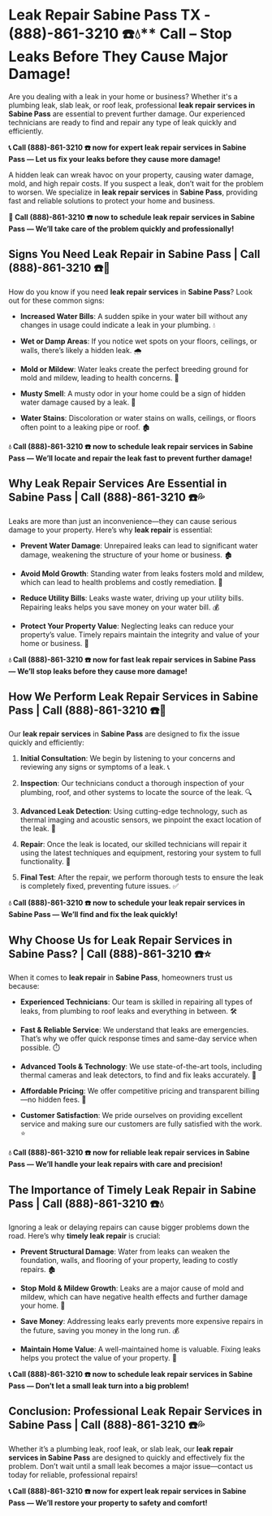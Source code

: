 # Leak Repair Sabine Pass TX - (888)-861-3210 ☎️💧** Call – Stop Leaks Before They Cause Major Damage!

Are you dealing with a leak in your home or business? Whether it's a plumbing leak, slab leak, or roof leak, professional **leak repair services in Sabine Pass** are essential to prevent further damage. Our experienced technicians are ready to find and repair any type of leak quickly and efficiently.

**📞 Call (888)-861-3210 ☎️ now for expert leak repair services in Sabine Pass — Let us fix your leaks before they cause more damage!**

A hidden leak can wreak havoc on your property, causing water damage, mold, and high repair costs. If you suspect a leak, don’t wait for the problem to worsen. We specialize in **leak repair services** in **Sabine Pass**, providing fast and reliable solutions to protect your home and business.

**🚨 Call (888)-861-3210 ☎️ now to schedule leak repair services in Sabine Pass — We’ll take care of the problem quickly and professionally!**

## **Signs You Need Leak Repair in Sabine Pass | Call (888)-861-3210 ☎️🔧**

How do you know if you need **leak repair services** in **Sabine Pass**? Look out for these common signs:

- **Increased Water Bills**: A sudden spike in your water bill without any changes in usage could indicate a leak in your plumbing. 💧
- **Wet or Damp Areas**: If you notice wet spots on your floors, ceilings, or walls, there’s likely a hidden leak. 🌧️
- **Mold or Mildew**: Water leaks create the perfect breeding ground for mold and mildew, leading to health concerns. 🌱
- **Musty Smell**: A musty odor in your home could be a sign of hidden water damage caused by a leak. 🤧
- **Water Stains**: Discoloration or water stains on walls, ceilings, or floors often point to a leaking pipe or roof. 🏚️

**💧 Call (888)-861-3210 ☎️ now to schedule leak repair services in Sabine Pass — We’ll locate and repair the leak fast to prevent further damage!**

## **Why Leak Repair Services Are Essential in Sabine Pass | Call (888)-861-3210 ☎️💦**

Leaks are more than just an inconvenience—they can cause serious damage to your property. Here’s why **leak repair** is essential:

- **Prevent Water Damage**: Unrepaired leaks can lead to significant water damage, weakening the structure of your home or business. 🏚️
- **Avoid Mold Growth**: Standing water from leaks fosters mold and mildew, which can lead to health problems and costly remediation. 🌱
- **Reduce Utility Bills**: Leaks waste water, driving up your utility bills. Repairing leaks helps you save money on your water bill. 💰
- **Protect Your Property Value**: Neglecting leaks can reduce your property’s value. Timely repairs maintain the integrity and value of your home or business. 🏡

**💧 Call (888)-861-3210 ☎️ now for fast leak repair services in Sabine Pass — We’ll stop leaks before they cause more damage!**

## **How We Perform Leak Repair Services in Sabine Pass | Call (888)-861-3210 ☎️🔧**

Our **leak repair services** in **Sabine Pass** are designed to fix the issue quickly and efficiently:

1. **Initial Consultation**: We begin by listening to your concerns and reviewing any signs or symptoms of a leak. 📞
2. **Inspection**: Our technicians conduct a thorough inspection of your plumbing, roof, and other systems to locate the source of the leak. 🔍
3. **Advanced Leak Detection**: Using cutting-edge technology, such as thermal imaging and acoustic sensors, we pinpoint the exact location of the leak. 🧪
4. **Repair**: Once the leak is located, our skilled technicians will repair it using the latest techniques and equipment, restoring your system to full functionality. 🔧
5. **Final Test**: After the repair, we perform thorough tests to ensure the leak is completely fixed, preventing future issues. ✅

**💧 Call (888)-861-3210 ☎️ now to schedule your leak repair services in Sabine Pass — We’ll find and fix the leak quickly!**

## **Why Choose Us for Leak Repair Services in Sabine Pass? | Call (888)-861-3210 ☎️⭐**

When it comes to **leak repair** in **Sabine Pass**, homeowners trust us because:

- **Experienced Technicians**: Our team is skilled in repairing all types of leaks, from plumbing to roof leaks and everything in between. 🛠️
- **Fast & Reliable Service**: We understand that leaks are emergencies. That’s why we offer quick response times and same-day service when possible. ⏱️
- **Advanced Tools & Technology**: We use state-of-the-art tools, including thermal cameras and leak detectors, to find and fix leaks accurately. 🔬
- **Affordable Pricing**: We offer competitive pricing and transparent billing—no hidden fees. 💸
- **Customer Satisfaction**: We pride ourselves on providing excellent service and making sure our customers are fully satisfied with the work. ⭐

**💧 Call (888)-861-3210 ☎️ now for reliable leak repair services in Sabine Pass — We’ll handle your leak repairs with care and precision!**

## **The Importance of Timely Leak Repair in Sabine Pass | Call (888)-861-3210 ☎️💧**

Ignoring a leak or delaying repairs can cause bigger problems down the road. Here’s why **timely leak repair** is crucial:

- **Prevent Structural Damage**: Water from leaks can weaken the foundation, walls, and flooring of your property, leading to costly repairs. 🏚️
- **Stop Mold & Mildew Growth**: Leaks are a major cause of mold and mildew, which can have negative health effects and further damage your home. 🌱
- **Save Money**: Addressing leaks early prevents more expensive repairs in the future, saving you money in the long run. 💰
- **Maintain Home Value**: A well-maintained home is valuable. Fixing leaks helps you protect the value of your property. 🏡

**📞 Call (888)-861-3210 ☎️ now to schedule leak repair services in Sabine Pass — Don’t let a small leak turn into a big problem!**

## **Conclusion: Professional Leak Repair Services in Sabine Pass | Call (888)-861-3210 ☎️💦**

Whether it’s a plumbing leak, roof leak, or slab leak, our **leak repair services in Sabine Pass** are designed to quickly and effectively fix the problem. Don’t wait until a small leak becomes a major issue—contact us today for reliable, professional repairs!

**📞 Call (888)-861-3210 ☎️ now for expert leak repair services in Sabine Pass — We’ll restore your property to safety and comfort!**
